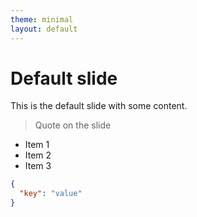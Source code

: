 ```yaml
---
theme: minimal
layout: default
---
```


# Default slide

This is the default slide with some content.

> Quote on the slide

- Item 1
- Item 2
- Item 3

```json
{
  "key": "value"
}
```
